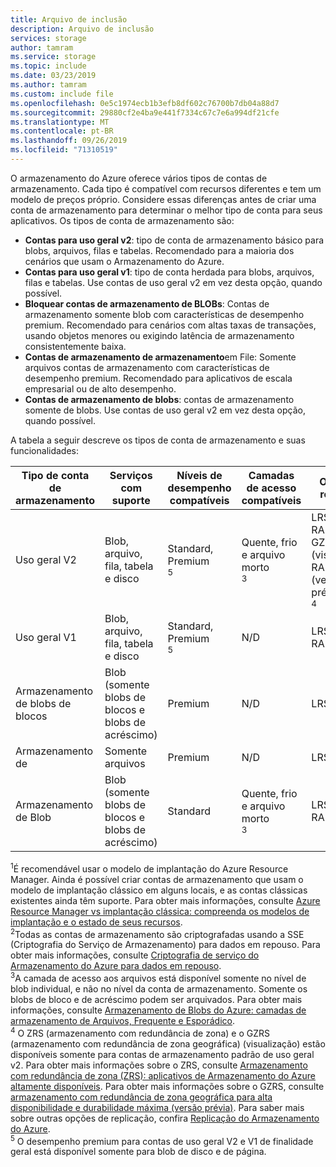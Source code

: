 ```yaml
---
title: Arquivo de inclusão
description: Arquivo de inclusão
services: storage
author: tamram
ms.service: storage
ms.topic: include
ms.date: 03/23/2019
ms.author: tamram
ms.custom: include file
ms.openlocfilehash: 0e5c1974ecb1b3efb8df602c76700b7db04a88d7
ms.sourcegitcommit: 29880cf2e4ba9e441f7334c67c7e6a994df21cfe
ms.translationtype: MT
ms.contentlocale: pt-BR
ms.lasthandoff: 09/26/2019
ms.locfileid: "71310519"
---
```

O armazenamento do Azure oferece vários tipos de contas de armazenamento. Cada tipo é compatível com recursos diferentes e tem um modelo de preços próprio. Considere essas diferenças antes de criar uma conta de armazenamento para determinar o melhor tipo de conta para seus aplicativos. Os tipos de conta de armazenamento são:

- **Contas para uso geral v2**: tipo de conta de armazenamento básico para blobs, arquivos, filas e tabelas. Recomendado para a maioria dos cenários que usam o Armazenamento do Azure.
- **Contas para uso geral v1**: tipo de conta herdada para blobs, arquivos, filas e tabelas. Use contas de uso geral v2 em vez desta opção, quando possível.
- **Bloquear contas de armazenamento de BLOBs**: Contas de armazenamento somente blob com características de desempenho premium. Recomendado para cenários com altas taxas de transações, usando objetos menores ou exigindo latência de armazenamento consistentemente baixa.
- **Contas de armazenamento de armazenamento**em File: Somente arquivos contas de armazenamento com características de desempenho premium. Recomendado para aplicativos de escala empresarial ou de alto desempenho.
- **Contas de armazenamento de blobs**: contas de armazenamento somente de blobs. Use contas de uso geral v2 em vez desta opção, quando possível.

A tabela a seguir descreve os tipos de conta de armazenamento e suas funcionalidades:

| Tipo de conta de armazenamento | Serviços com suporte                       | Níveis de desempenho compatíveis      | Camadas de acesso compatíveis         | Opções de replicação               | Modelo de implantação<div role="complementary" aria-labelledby="deployment-model"><sup>1</sup></div> | Criptografia<div role="complementary" aria-labelledby="encryption"><sup>2</sup></div> |
|----------------------|------------------------------------------|-----------------------------|--------------------------------|-----------------------------------|------------------------------|------------------------|
| Uso geral V2   | Blob, arquivo, fila, tabela e disco       | Standard, Premium<div role="complementary" aria-labelledby="premium-performance"><sup>5</sup></div> | Quente, frio e arquivo morto<div role="complementary" aria-labelledby="archive"><sup>3</sup></div> | LRS, GRS, RA-GRS, ZRS, GZRS (visualização), RA-GZRS (versão prévia)<div role="complementary" aria-labelledby="zone-redundant-storage"><sup>4</sup></div> | Resource Manager             | Criptografado              |
| Uso geral V1   | Blob, arquivo, fila, tabela e disco       | Standard, Premium<div role="complementary" aria-labelledby="premium-performance"><sup>5</sup></div> | N/D                            | LRS, GRS, RA-GRS                  | Resource Manager, Clássico    | Criptografado              |
| Armazenamento de blobs de blocos   | Blob (somente blobs de blocos e blobs de acréscimo) | Premium                       | N/D                            | LRS                               | Resource Manager             | Criptografado              |
| Armazenamento de   | Somente arquivos | Premium                       | N/D                            | LRS                               | Resource Manager             | Criptografado              |
| Armazenamento de Blob         | Blob (somente blobs de blocos e blobs de acréscimo) | Standard                      | Quente, frio e arquivo morto<div role="complementary" aria-labelledby="archive"><sup>3</sup></div> | LRS, GRS, RA-GRS                  | Resource Manager             | Criptografado              |

<div id="deployment-model"><sup>1</sup>É recomendável usar o modelo de implantação do Azure Resource Manager. Ainda é possível criar contas de armazenamento que usam o modelo de implantação clássico em alguns locais, e as contas clássicas existentes ainda têm suporte. Para obter mais informações, consulte <a href="https://docs.microsoft.com/azure/azure-resource-manager/resource-manager-deployment-model">Azure Resource Manager vs implantação clássica: compreenda os modelos de implantação e o estado de seus recursos</a>.</div>

<div id="encryption"><sup>2</sup>Todas as contas de armazenamento são criptografadas usando a SSE (Criptografia do Serviço de Armazenamento) para dados em repouso. Para obter mais informações, consulte <a href="https://docs.microsoft.com/azure/storage/common/storage-service-encryption">Criptografia de serviço do Armazenamento do Azure para dados em repouso</a>.</div>

<div id="archive"><sup>3</sup>A camada de acesso aos arquivos está disponível somente no nível de blob individual, e não no nível da conta de armazenamento. Somente os blobs de bloco e de acréscimo podem ser arquivados. Para obter mais informações, consulte <a href="https://docs.microsoft.com/azure/storage/blobs/storage-blob-storage-tiers">Armazenamento de Blobs do Azure: camadas de armazenamento de Arquivos, Frequente e Esporádico</a>.</div>

<div id="zone-redundant-storage"><sup>4</sup> O ZRS (armazenamento com redundância de zona) e o GZRS (armazenamento com redundância de zona geográfica) (visualização) estão disponíveis somente para contas de armazenamento padrão de uso geral v2. Para obter mais informações sobre o ZRS, consulte <a href="https://docs.microsoft.com/azure/storage/common/storage-redundancy-zrs">Armazenamento com redundância de zona (ZRS): aplicativos de Armazenamento do Azure altamente disponíveis</a>. Para obter mais informações sobre o GZRS, consulte <a href="https://docs.microsoft.com/azure/storage/common/storage-redundancy-gzrs">armazenamento com redundância de zona geográfica para alta disponibilidade e durabilidade máxima (versão prévia)</a>. Para saber mais sobre outras opções de replicação, confira <a href="https://docs.microsoft.com/azure/storage/common/storage-redundancy">Replicação do Armazenamento do Azure</a>.</div>

<div id="premium-performance"><sup>5</sup> O desempenho premium para contas de uso geral V2 e V1 de finalidade geral está disponível somente para blob de disco e de página.</div>
